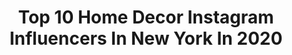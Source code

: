 ---
title: Top 10 Home Decor Instagram Influencers In New York In 2020
description: >-
  Find top home decor Instagram influencers in New York in 2020. Most popular hashtags: #homedecor #newyorkcity #couplegoals #love.
platform: Instagram
profiles:
  - username: "ofleatherandlace"
    fullname: >-
      Tina Lee | Content Creator
    location: "United States"
    followers: 213180
    engagement: 304
    commentsToLikes: 0.049009
    id: ck0txunniki980i19daeless7
    verified: false
    hashtags: "#loveactually, #travelingcouple, #winelover, #amazingview"
  - username: "paisleyraelynn"
    fullname: >-
      ★ ᏢᎪᎥsᏞᎬᎽ ❥ ᏒᎪᎬ ★
    location: "United States"
    followers: 18957
    engagement: 583
    commentsToLikes: 0.099588
    id: ck0vwjhs7u4480i194f3d056o
    verified: false
    hashtags: "#love, #betterwithwear, #weddingstyle, #fallstyle"
  - username: "shannon_sells_sea_shells"
    fullname: >-
      Shannon Murphy
    location: "United States"
    followers: 2864
    engagement: 1285
    commentsToLikes: 0.106896
    id: ck5zv4jjh3kti0i14c28moq3h
    verified: false
    hashtags: "#night, #modelscout, #neuralink, #flowerstagram"
  - username: "coquelicot_lifestyle"
    fullname: >-
      coquelicot💕
    location: "United States"
    followers: 37613
    engagement: 597
    commentsToLikes: 0.011086
    id: ckaoy583jg1gv0i787cuznx0a
    verified: false
    hashtags: "#babylovers, #animal, #sunrise, #partner"
  - username: "xtenlovesyou"
    fullname: >-
      XTEN 🤍 Home + Travel + Dance
    location: "United States"
    followers: 7147
    engagement: 904
    commentsToLikes: 0.127357
    id: ck6udmve6m0430j712pc51tw0
    verified: false
    hashtags: "#travelinglife, #collab, #energy, #celebrating"
  - username: "fashioncoveted"
    fullname: >-
      FASHION COVETED ©
    location: "United States"
    followers: 575915
    engagement: 75
    commentsToLikes: 0.025185
    id: ck14lbxlxtvzu0i19u0dzxs5a
    verified: false
    hashtags: "#women, #charming, #prayfornewyork, #therona"
  - username: "awesome7videos"
    fullname: >-
      Awesome Videos 💯
    location: "United States"
    followers: 77828
    engagement: 517
    commentsToLikes: 0.009502
    id: ckap1ro7xvu000i78de36gbah
    verified: false
    hashtags: "#visual, #food, #asmrrelax, #canada"
  - username: "mrjoeiconis"
    fullname: >-
      Joe Iconis
    location: "United States"
    followers: 52800
    engagement: 461
    commentsToLikes: 0.008287
    id: ck0ttzjug508c0i19qwyerzia
    verified: true
    hashtags: "#54below, #marconiswedding, #newmusictheatre, #musicals"
  - username: "rayparisi"
    fullname: >-
      Ray Parisi
    location: "United States"
    followers: 9331
    engagement: 150
    commentsToLikes: 0.049170
    id: ck14lp9s4vsyu0i19ae80e13x
    verified: false
    hashtags: "#roadtrippin, #mtsinai, #success, #mansion"
  - username: "ardentlylovebooks"
    fullname: >-
      Donna
    location: "United States"
    followers: 21394
    engagement: 1262
    commentsToLikes: 0.033807
    id: ck15u07m2ks0d0i19kokjfeqx
    verified: false
    hashtags: "#hilarymantel, #mothersday, #emma, #bookerprize"
---